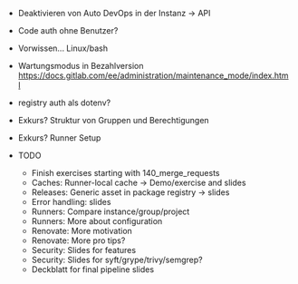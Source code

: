- Deaktivieren von Auto DevOps in der Instanz -> API
- Code auth ohne Benutzer?
- Vorwissen... Linux/bash

- Wartungsmodus in Bezahlversion https://docs.gitlab.com/ee/administration/maintenance_mode/index.html

- registry auth als dotenv?

- Exkurs? Struktur von Gruppen und Berechtigungen
- Exkurs? Runner Setup

- TODO
  - Finish exercises starting with 140_merge_requests
  - Caches: Runner-local cache -> Demo/exercise and slides
  - Releases: Generic asset in package registry -> slides
  - Error handling: slides
  - Runners: Compare instance/group/project
  - Runners: More about configuration
  - Renovate: More motivation
  - Renovate: More pro tips?
  - Security: Slides for features
  - Security: Slides for syft/grype/trivy/semgrep?
  - Deckblatt for final pipeline slides
